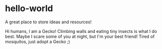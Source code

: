 # hello-world
A great place to store ideas and resources!

Hi humans, I am a Gecko!
Climbing walls and eating tiny insects is what I do best. 
Maybe I scare some of you at night, but I'm your best friend!
Tired of mosquitos, just adopt a Gecko ;)
